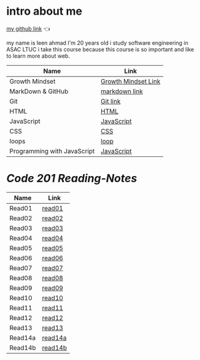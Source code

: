 # intro about me 

[my github link](https://github.com/leenahmad) 👈

my name is leen ahmad I'm 20 years old 
i study software engineering in ASAC LTUC
i take this course because this course is so important and like to learn more about web. 


Name | Link
------------ | -------------
Growth Mindset | [Growth Mindset Link](https://leenahmad.github.io/reading-notes/)
MarkDown & GitHub | [markdown link](https://leenahmad.github.io/reading-notes/read01)
Git | [Git link](https://leenahmad.github.io/reading-notes/Read02)
HTML | [HTML](https://leenahmad.github.io/reading-notes/read03)
JavaScript | [JavaScript](https://leenahmad.github.io/reading-notes/read04)
CSS | [CSS](https://leenahmad.github.io/reading-notes/read06)
loops | [loop](https://leenahmad.github.io/reading-notes/read05)
Programming with JavaScript |[JavaScript](https://leenahmad.github.io/reading-notes/read07)




# *Code 201 Reading-Notes*

Name | Link
------------ | -------------
Read01 | [read01](https://leenahmad.github.io/reading-notes/class-01)
Read02 | [read02](https://leenahmad.github.io/reading-notes/class-02)
Read03 | [read03](https://leenahmad.github.io/reading-notes/class-03)
Read04 | [read04](https://leenahmad.github.io/reading-notes/class-04)
Read05 | [read05](https://leenahmad.github.io/reading-notes/class-05)
Read06 | [read06](https://leenahmad.github.io/reading-notes/class-06)
Read07 | [read07](https://leenahmad.github.io/reading-notes/class-07)
Read08 | [read08](https://leenahmad.github.io/reading-notes/class-08)
Read09 | [read09](https://leenahmad.github.io/reading-notes/class-09)
Read10 | [read10](https://leenahmad.github.io/reading-notes/class-10)
Read11 | [read11](https://leenahmad.github.io/reading-notes/class-11)
Read12 | [read12](https://leenahmad.github.io/reading-notes/class-12)
Read13 | [read13](https://leenahmad.github.io/reading-notes/class-13)
Read14a | [read14a](https://leenahmad.github.io/reading-notes/class-14a)
Read14b | [read14b](https://leenahmad.github.io/reading-notes/class-14b)




